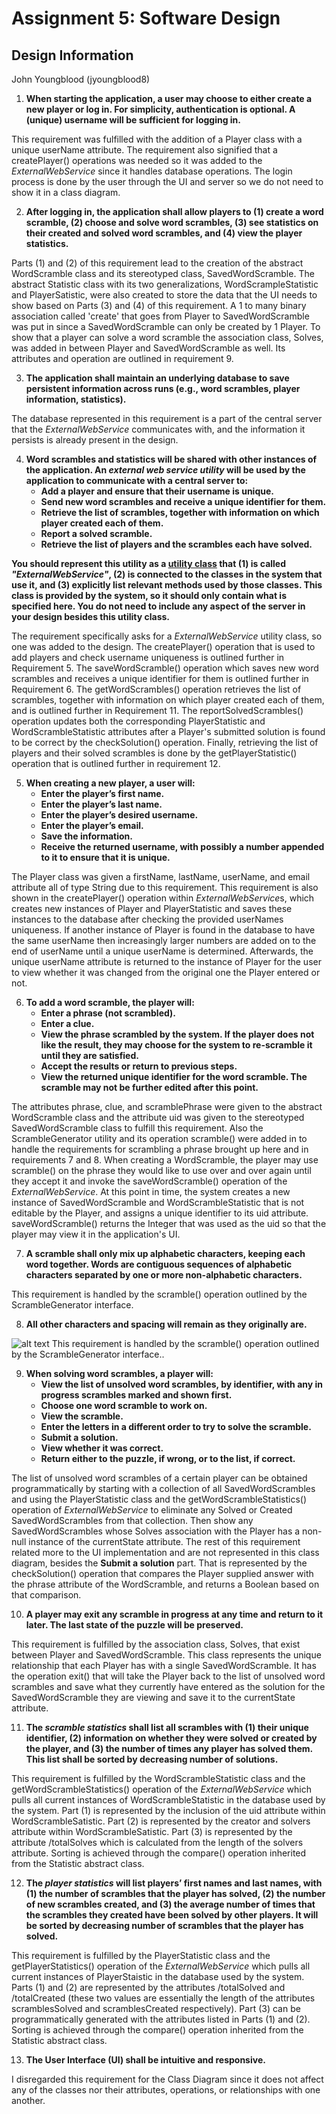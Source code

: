 Assignment 5: Software Design
=============================
Design Information
------------------

John Youngblood (jyoungblood8)


1. **When starting the application, a user may choose to either create a new player or log in.  For simplicity, authentication is optional.  A (unique) username will be sufficient for logging in.**

This requirement was fulfilled with the addition of a Player class with a unique userName attribute. The requirement also signified that a createPlayer() operations was needed so it was added to the *ExternalWebService* since it handles database operations. The login process is done by the user through the UI and server so we do not need to show it in a class diagram.

2. **After logging in, the application shall allow players to  (1) create a word scramble, (2) choose and solve word scrambles, (3) see statistics on their created and solved word scrambles, and (4) view the player statistics.**

Parts (1) and (2) of this requirement lead to the creation of the abstract WordScramble class and its stereotyped class, SavedWordScramble. The abstract Statistic class with its two generalizations, WordScrampleStatistic and PlayerSatistic, were also created to store the data that the UI needs to show based on Parts (3) and (4) of this requirement. A 1 to many binary association called 'create' that goes from Player to SavedWordScramble was put in since a SavedWordScramble can only be created by 1 Player. To show that a player can solve a word scramble the association class, Solves, was added in between Player and SavedWordScramble as well. Its attributes and operation are outlined in requirement 9.

3. **The application shall maintain an underlying database to save persistent information across runs (e.g., word scrambles, player information, statistics).**

The database represented in this requirement is a part of the central server that the *ExternalWebService* communicates with, and the information it persists is already present in the design.

4. **Word scrambles and statistics will be shared with other instances of the application.  An _external web service utility_ will be used by the application to communicate with a central server to:**
   * **Add a player and ensure that their username is unique.**
   * **Send new word scrambles and receive a unique identifier for them.**
   * **Retrieve the list of scrambles, together with information on which player created each of them.**
   * **Report a solved scramble.**
   * __Retrieve the list of players and the scrambles each have solved.__
   
**You should represent this utility as a [utility class](http://www.uml-diagrams.org/class-reference.html) that (1) is called _"ExternalWebService"_, (2) is connected to the classes in the system that use it, and (3) explicitly list relevant methods used by those classes.  This class is provided by the system, so it should only contain what is specified here. You do not need to include any aspect of the server in your design besides this utility class.**

The requirement specifically asks for a *ExternalWebService* utility class, so one was added to the design. The createPlayer() operation that is used to add players and check username uniqueness is outlined further in Requirement 5. The saveWordScramble() operation which saves new word scrambles and receives a unique identifier for them is outlined further in Requirement 6. The getWordScrambles() operation retrieves the list of scrambles, together with information on which player created each of them, and is outlined further in Requirement 11. The reportSolvedScrambles() operation updates both the corresponding PlayerStatistic and WordScrambleStatistic attributes after a Player's submitted solution is found to be correct by the checkSolution() operation. Finally, retrieving the list of players and their solved scrambles is done by the getPlayerStatistic() operation that is outlined further in requirement 12.

5. **When creating a new player, a user will:**
   * **Enter the player’s first name.**
   * **Enter the player’s last name.**
   * **Enter the player’s desired username.**
   * **Enter the player’s email.**
   * **Save the information.**
   * **Receive the returned username, with possibly a number appended to it to ensure that it is unique.**
   
The Player class was given a firstName, lastName, userName, and email attribute all of type String due to this requirement. This requirement is also shown in the createPlayer() operation within *ExternalWebService*s, which creates new instances of Player and PlayerStatistic and saves these instances to the database after checking the provided userNames uniqueness. If another instance of Player is found in the database to have the same userName then increasingly larger numbers are added on to the end of userName until a unique userName is determined. Afterwards, the unique userName attribute is returned to the instance of Player for the user to view whether it was changed from the original one the Player entered or not.

6. **To add a word scramble, the player will:**
   * **Enter a phrase (not scrambled).**
   * **Enter a clue.**
   * **View the phrase scrambled by the system. If the player does not like the result, they may choose for the system to re-scramble it until they are satisfied.**
   * **Accept the results or return to previous steps.**
   * **View the returned unique identifier for the word scramble. The scramble may not be further edited after this point.**
   
The attributes phrase, clue, and scramblePhrase were given to the abstract WordScramble class and the attribute uid was given to the stereotyped SavedWordScramble class to fulfill this requirement. Also the ScrambleGenerator utility and its operation scramble() were added in to handle the requirements for scrambling a phrase brought up here and in requirements 7 and 8. When creating a WordScramble, the player may use scramble() on the phrase they would like to use over and over again until they accept it and invoke the saveWordScramble() operation of the *ExternalWebService*. At this point in time, the system creates a new instance of SavedWordScramble and WordScrambleStatistic that is not editable by the Player, and assigns a unique identifier to its uid attribute. saveWordScramble() returns the Integer that was used as the uid so that the player may view it in the application's UI.

7. **A scramble shall only mix up alphabetic characters, keeping each word together. Words are contiguous sequences of alphabetic characters separated by one or more non-alphabetic characters.**

This requirement is handled by the scramble() operation outlined by the ScrambleGenerator interface.

8. **All other characters and spacing will remain as they originally are.**

![alt text](https://github.gatech.edu/gt-omscs-se-2017fall/6300Fall17jyoungblood8/blob/master/Assignment5/img/req8_example.jpg "Example of Requirement 9")
This requirement is handled by the scramble() operation outlined by the ScrambleGenerator interface..

9. **When solving word scrambles, a player will:**
   * **View the list of unsolved word scrambles, by identifier, with any in progress scrambles marked and shown first.**
   * **Choose one word scramble to work on.**
   * **View the scramble.**
   * **Enter the letters in a different order to try to solve the scramble.**
   * **Submit a solution.**
   * **View whether it was correct.**
   * **Return either to the puzzle, if wrong, or to the list, if correct.**
   
The list of unsolved word scrambles of a certain player can be obtained programmatically by starting with a collection of all SavedWordScrambles and using the PlayerStatistic class and the getWordScrambleStatistics() operation of *ExternalWebService* to eliminate any Solved or Created SavedWordScrambles from that collection. Then show any SavedWordScrambles whose Solves association with the Player has a non-null instance of the currentState attribute. The rest of this requirement related more to the UI implementation and are not represented in this class diagram, besides the **Submit a solution** part. That is represented by the checkSolution() operation that compares the Player supplied answer with the phrase attribute of the WordScramble, and returns a Boolean based on that comparison.

10. **A player may exit any scramble in progress at any time and return to it later.  The last state of the puzzle will be preserved.**

This requirement is fulfilled by the association class, Solves, that exist between Player and SavedWordScramble. This class represents the unique relationship that each Player has with a single SavedWordScramble. It has the operation exit() that will take the Player back to the list of unsolved word scrambles and save what they currently have entered as the solution for the SavedWordScramble they are viewing and save it to the currentState attribute.

11. **The _scramble statistics_ shall list all scrambles with (1) their unique identifier, (2) information on whether they were solved or created by the player, and (3) the number of times any player has solved them. This list shall be sorted by decreasing number of solutions.**

This requirement is fulfilled by the WordScrambleStatistic class and the getWordScrambleStatistics() operation of the *ExternalWebService* which pulls all current instances of WordScrambleStatistic in the database used by the system. Part (1) is represented by the inclusion of the uid attribute within WordScrambleSatistic. Part (2) is represented by the creator and solvers attribute within WordScrambleSatistic. Part (3) is represented by the attribute /totalSolves which is calculated from the length of the solvers attribute. Sorting is achieved through the compare() operation inherited from the Statistic abstract class.

12. **The _player statistics_ will list players’ first names and last names, with (1) the number of scrambles that the player has solved, (2) the number of new scrambles created, and (3) the average number of times that the scrambles they created have been solved by other players.  It will be sorted by decreasing number of scrambles that the player has solved.**

This requirement is fulfilled by the PlayerStatistic class and the getPlayerStatistics() operation of the *ExternalWebService* which pulls all current instances of PlayerStaistic in the database used by the system. Parts (1) and (2) are represented by the attributes /totalSolved and /totalCreated (these two values are essentially the length of the attributes scramblesSolved and scramblesCreated respectively). Part (3) can be programmatically generated with the attributes listed in Parts (1) and (2). Sorting is achieved through the compare() operation inherited from the Statistic abstract class.

13. **The User Interface (UI) shall be intuitive and responsive.**

I disregarded this requirement for the Class Diagram since it does not affect any of the classes nor their attributes, operations, or relationships with one another.
